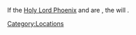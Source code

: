 If the [Holy Lord Phoenix](Holy_Lord_Phoenix.md "wikilink") and [](High_Inquisitor_Seta.md) are [](World_States.md), the [](Holy_Mines.md) will [](Town_Overrides.md).

[Category:Locations](Category:Locations "wikilink")